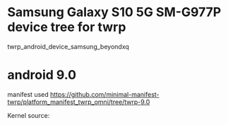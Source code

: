# Samsung Galaxy S10 5G SM-G977P device tree for twrp
twrp_android_device_samsung_beyondxq

# android 9.0
manifest used
https://github.com/minimal-manifest-twrp/platform_manifest_twrp_omni/tree/twrp-9.0

Kernel source:
